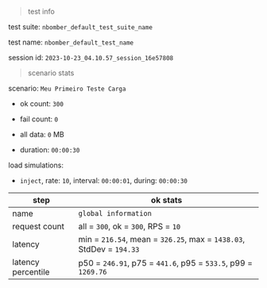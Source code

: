 > test info

test suite: `nbomber_default_test_suite_name`

test name: `nbomber_default_test_name`

session id: `2023-10-23_04.10.57_session_16e57808`

> scenario stats

scenario: `Meu Primeiro Teste Carga`

  - ok count: `300`

  - fail count: `0`

  - all data: `0` MB

  - duration: `00:00:30`

load simulations:

  - `inject`, rate: `10`, interval: `00:00:01`, during: `00:00:30`

|step|ok stats|
|---|---|
|name|`global information`|
|request count|all = `300`, ok = `300`, RPS = `10`|
|latency|min = `216.54`, mean = `326.25`, max = `1438.03`, StdDev = `194.33`|
|latency percentile|p50 = `246.91`, p75 = `441.6`, p95 = `533.5`, p99 = `1269.76`|




